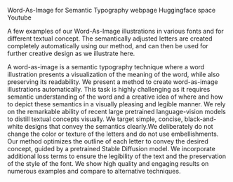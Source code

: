 Word-As-Image for Semantic Typography
webpage Huggingface space Youtube





A few examples of our Word-As-Image illustrations in various fonts and for different textual concept. The semantically adjusted letters are created completely automatically using our method, and can then be used for further creative design as we illustrate here.

A word-as-image is a semantic typography technique where a word illustration presents a visualization of the meaning of the word, while also preserving its readability. We present a method to create word-as-image illustrations automatically. This task is highly challenging as it requires semantic understanding of the word and a creative idea of where and how to depict these semantics in a visually pleasing and legible manner. We rely on the remarkable ability of recent large pretrained language-vision models to distill textual concepts visually. We target simple, concise, black-and-white designs that convey the semantics clearly.We deliberately do not change the color or texture of the letters and do not use embellishments. Our method optimizes the outline of each letter to convey the desired concept, guided by a pretrained Stable Diffusion model. We incorporate additional loss terms to ensure the legibility of the text and the preservation of the style of the font. We show high quality and engaging results on numerous examples and compare to alternative techniques.
